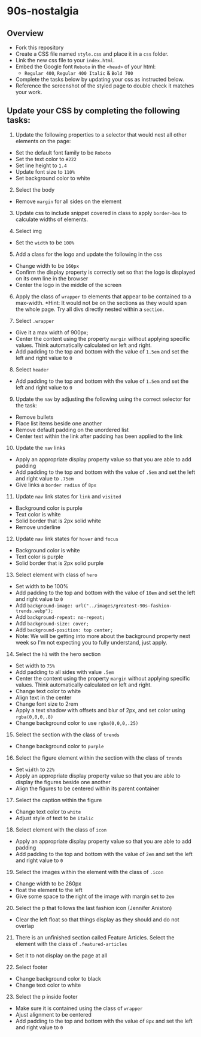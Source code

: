  # 90s-nostalgia

## Overview

- Fork this repository
- Create a CSS file named `style.css` and place it in a `css` folder.
- Link the new css file to your `index.html`.
- Embed the Google font `Roboto` in the `<head>` of your html:
  - `Regular 400`, `Regular 400 Italic` & `Bold 700`
- Complete the tasks below by updating your css as instructed below.
- Reference the screenshot of the styled page to double check it matches your work.


## Update your CSS by completing the following tasks:

1. Update the following properties to a selector that would nest all other elements on the page:
  - Set the default font family to be `Roboto`
  - Set the text color to `#222`
  - Set line height to `1.4`
  - Update font size to `110%`
  - Set background color to white

2. Select the body 
  - Remove `margin` for all sides on the element

3. Update css to include snippet covered in class to apply `border-box` to calculate widths of elements.

4. Select img
  - Set the `width` to be `100%`

5. Add a class for the logo and update the following in the css
  - Change width to be `160px`
  - Confirm the display property is correctly set so that the logo is displayed on its own line in the browser 
  - Center the logo in the middle of the screen

6. Apply the class of `wrapper` to elements that appear to be contained to a max-width. *Hint: It would not be on the sections as they would span the whole page. Try all divs directly nested within a `section`. 

7. Select `.wrapper`
  - Give it a max width of 900px;
  - Center the content using the property `margin` without applying specific values. Think automatically calculated on left and right.
  - Add padding to the top and bottom with the value of `1.5em` and set the left and right value to `0`

8. Select `header`
  - Add padding to the top and bottom with the value of `1.5em` and set the left and right value to `0`  

9. Update the `nav` by adjusting the following using the correct selector for the task:
  - Remove bullets
  - Place list items beside one another
  - Remove default padding on the unordered list
  - Center text within the link after padding has been applied to the link

10. Update the `nav` links
  - Apply an appropriate display property value so that you are able to add padding
  - Add padding to the top and bottom with the value of `.5em` and set the left and right value to `.75em` 
  - Give links a `border radius` of `8px`

11. Update `nav` link states for `link` and `visited`
  - Background color is purple
  - Text color is white
  - Solid border that is 2px solid white
  - Remove underline

12. Update `nav` link states for `hover` and `focus`
  - Background color is white
  - Text color is purple
  - Solid border that is 2px solid purple   
    
13. Select element with class of `hero`
  - Set width to be 100%
  - Add padding to the top and bottom with the value of `10em` and set the left and right value to `0`
  - Add `background-image: url("../images/greatest-90s-fashion-trends.webp");`
  - Add `background-repeat: no-repeat;`
  - Add `background-size: cover;`
  - Add `background-position: top center;`
  - Note: We will be getting into more about the background property next week so I'm not expecting you to fully understand, just apply.

14. Select the `h1` with the hero section
  - Set width to `75%`
  - Add padding to all sides with value `.5em`
  - Center the content using the property `margin` without applying specific values. Think automatically calculated on left and right.
  - Change text color to white
  - Align text in the center
  - Change font size to 2rem
  - Apply a text shadow with offsets and blur of 2px, and set color using `rgba(0,0,0,.8)`
  - Change background color to use `rgba(0,0,0,.25)`

15. Select the section with the class of `trends`
  - Change background color to `purple`

16. Select the figure element within the section with the class of `trends`
  - Set `width` to `22%`
  - Apply an appropriate display property value so that you are able to display the figures beside one another
  - Align the figures to be centered within its parent container

17. Select the caption within the figure
  - Change text color to `white`
  - Adjust style of text to be `italic`

18. Select element with the class of `icon`
  - Apply an appropriate display property value so that you are able to add padding
  - Add padding to the top and bottom with the value of `2em` and set the left and right value to `0` 

19. Select the images within the element with the class of `.icon`
  - Change width to be 260px
  - float the element to the left
  - Give some space to the right of the image with margin set to `2em`       

20. Select the p that follows the last fashion icon (Jennifer Aniston) 
  - Clear the left float so that things display as they should and do not overlap

21. There is an unfinished section called Feature Articles. Select the element with the class of `.featured-articles`
  - Set it to not display on the page at all 

22. Select footer
  - Change background color to black
  - Change text color to white

23. Select the p inside footer
  - Make sure it is contained using the class of `wrapper` 
  - Ajust alignment to be centered
  - Add padding to the top and bottom with the value of `8px` and set the left and right value to `0`    
     

